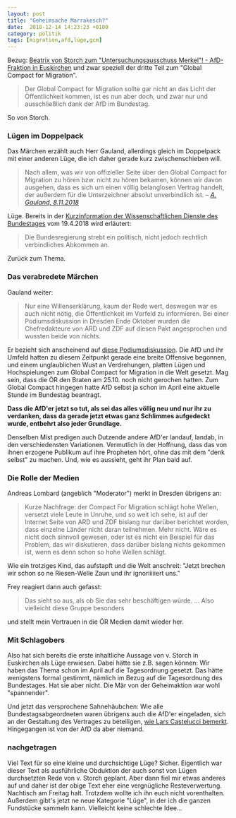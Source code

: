```yaml
---
layout: post
title: "Geheimsache Marrakesch?"
date:  2018-12-14 14:23:23 +0100
category: politik
tags: [migration,afd,lüge,gcm]
---
```


Bezug: [Beatrix von Storch zum "Untersuchungsausschuss Merkel"! - AfD-Fraktion in Euskirchen](https://youtu.be/xB6d5nQJ960?t=976) und zwar speziell der dritte Teil zum "Global Compact for Migration".

> Der Global Compact for Migration sollte gar nicht an das Licht der Öffentlichkeit kommen, ist es nun aber doch, und zwar nur und ausschließlich dank der AfD im Bundestag.

So von Storch.

### Lügen im Doppelpack

Das Märchen erzählt auch Herr Gauland, allerdings gleich im Doppelpack mit einer anderen Lüge, die ich daher gerade kurz zwischenschieben will.

> Nach allem, was wir von offizieller Seite über den Global Compact for Migration zu hören bzw. nicht zu hören bekamen, können wir davon ausgehen, dass es sich um einen völlig belanglosen Vertrag handelt, der außerdem für die Unterzeichner absolut unverbindlich ist. _– [A. Gauland, 8.11.2018](https://youtu.be/SF8Ep1eZDQA?t=297)_

Lüge. Bereits in der [Kurzinformation der Wissenschaftlichen Dienste des Bundestages](https://www.bundestag.de/blob/557692/8d3c42d79eba902c13660271ba0a32f4/wd-2-052-18-pdf-data.pdf) vom 19.4.2018 wird erläutert:

> Die Bundesregierung strebt ein politisch, nicht jedoch rechtlich verbindliches Abkommen an.

Zurück zum Thema.

### Das verabredete Märchen

Gauland weiter:

> Nur eine Willenserklärung, kaum der Rede wert, deswegen war es auch nicht nötig, die Öffentlichkeit im Vorfeld zu informieren. Bei einer Podiumsdiskussion in Dresden Ende Oktober wurden die Chefredakteure von ARD und ZDF auf diesen Pakt angesprochen und wussten beide von nichts.

Er bezieht sich anscheinend auf [diese Podiumsdiskussion](https://youtu.be/OtQBsvszSQQ?t=6443). Die AfD und ihr Umfeld hatten zu diesem Zeitpunkt gerade eine breite Offensive begonnen, und einem unglaublichen Wust an Verdrehungen, platten Lügen und Hochspielungen zum Global Compact for Migration in die Welt gesetzt. Mag sein, dass die ÖR den Braten am 25.10. noch nicht gerochen hatten. Zum Global Compact hingegen hatte AfD selbst ja schon im April eine aktuelle Stunde im Bundestag beantragt.

**Dass die AfD'er jetzt so tut, als sei das alles völlig neu und nur ihr zu verdanken, dass da gerade jetzt etwas ganz Schlimmes aufgedeckt wurde, entbehrt also jeder Grundlage.**

Denselben Mist predigen auch Dutzende andere AfD'er landauf, landab, in den verschiedensten Variationen. Vermutlich in der Hoffnung, dass das von ihnen erzogene Publikum auf ihre Propheten hört, ohne das mit dem "denk selbst" zu machen. Und, wie es aussieht, geht ihr Plan bald auf.

### Die Rolle der Medien

Andreas Lombard (angeblich "Moderator") merkt in Dresden übrigens an:

> Kurze Nachfrage: der Compact For Migration schlägt hohe Wellen, versetzt viele Leute in Unruhe, und so weit ich sehe, ist auf der Internet Seite von ARD und ZDF bislang nur darüber berichtet worden, dass einzelne Länder nicht daran teilnehmen. Mehr nicht. Wäre es nicht doch sinnvoll gewesen, oder ist es nicht ein Beispiel für das Problem, das wir diskutieren, dass darüber bislang nichts gekommen ist, wenn es denn schon so hohe Wellen schlägt.

Wie ein trotziges Kind, das aufstapft und die Welt anschreit: "Jetzt brechen wir schon so ne Riesen-Welle Zaun und ihr ignoriiiiiert uns."

Frey reagiert dann auch gefasst:

> Das sieht so aus, als ob Sie das sehr beschäftigen würde. ... Also vielleicht diese Gruppe besonders

und stellt mein Vertrauen in die ÖR Medien damit wieder her.

### Mit Schlagobers

Also hat sich bereits die erste inhaltliche Aussage von v. Storch in Euskirchen als Lüge erwiesen. Dabei hätte sie z.B. sagen können: Wir haben das Thema schon im April auf die Tagesordnung gesetzt. Das hätte wenigstens formal gestimmt, nämlich im Bezug auf die Tagesordnung des Bundestages. Hat sie aber nicht. Die Mär von der Geheimaktion war wohl "spannender".

Und jetzt das versprochene Sahnehäubchen: Wie alle Bundestagsabgeordneten waren übrigens auch die AfD'er eingeladen, sich an der Gestaltung des Vertrages zu beteiligen, [wie Lars Castelucci bemerkt](https://youtu.be/SF8Ep1eZDQA?t=4234). Hingegangen ist von der AfD da aber niemand.

### nachgetragen

Viel Text für so eine kleine und durchsichtige Lüge? Sicher. Eigentlich war dieser Text als ausführliche Obduktion der auch sonst von Lügen durchsetzten Rede von v. Storch geplant. Aber dann fiel mir etwas anderes auf und daher ist der obige Text eher eine vergnügliche Resteverwertung. Nachtisch am Freitag halt. Trotzdem wollte ich ihn euch nicht vorenthalten. Außerdem gibt's jetzt ne neue Kategorie "Lüge", in der ich die ganzen Fundstücke sammeln kann. Vielleicht keine schlechte Idee...
